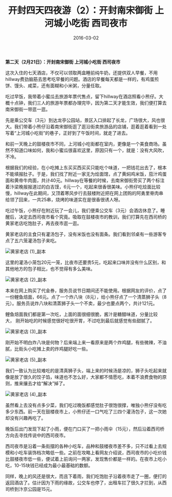 ﻿---
title: "开封四天四夜游（2）：开封南宋御街 上河城小吃街 西司夜市"
date: 2016-03-02
categories: 
  - "travels"
tags: 
  - "夜市"
  - "开封"
---

**第二天（2月21日）：开封南宋御街 上河城小吃街 西司夜市**

这次入住的七天酒店，不仅可以领取两盒睡前纯牛奶，还提供双人早餐，不用hillway费劲脑筋去思考吃早餐的问题。酒店的早餐每天都是一样的，有鸡蛋煎饼、馒头、咸菜，还有面糊和小米粥，分量任取。

吃过早饭，我带着小蜜瓜去旅游年票代售点，留下hillway在酒店照看小熊仔。大概十点钟，我们三人的旅游年票都办理完毕，因为第二天才能生效，我们便打算去南宋御街一带逛一逛。

先是乘公交车（3元）到达龙亭公园站，景区入口排起了长龙，广场很大，风也很大。我们带着小熊仔沿着南宋御街逛了逛沿街卖旅游品的店铺，逛着逛着看到一处写着“上河城小吃街”的巷子，正好到了午饭时间，就走了进去。

和前一天晚上的鼓楼夜市不同，上河城小吃街都在室内，更像是一个美食商场。虽然不知道口味如何，我和小蜜瓜很喜欢这里，原因只有一个，就是：没有大风吹，不冷。

根据我们的经验，在小吃摊上东买买西买买只能吃个味道，一把钱花出去了，根本不能填报肚子。于是，我们找了附近一家无为烩面馆，点了黄焖鸡米饭，茄汁鸡蛋面和黄帝牛肉面，共计40元。hillway在等餐的时候，去南宋御街旁买了两个标注着汴梁晚报报道过的白吉馍，6元一个，吃起来很香很美味。小熊仔吃烩面比较慢，hillway在此期间，又顶着寒风步行去鼓楼附近把在网上团购的阿勇里脊肉串给领了回来，一共25串，烧烤的味道实在是很香很诱人呀。

吃过午饭，小熊仔在附近玩了一会儿，我们便乘公交车（3元）会酒店休息了。睡醒后，决定去西司夜市看个究竟。吸取在鼓楼夜市的教训，我们打算先在西司桥的黄家老店吃饱肚子，再去夜市逛一逛。

黄家老店的主食只有灌汤包子，没有米饭也没有面条。我们看到邻桌有一些游客专点了五六笼灌汤包子来吃。

![黄家老店 (1)_副本](/images/25538259351_79bfd82ca8_z.jpg)

这里的灌汤小笼包20元一笼，比夜市还要贵5元，吃起来口味并没有什么区别，和其他地方的包子相比，也不觉得有多么美味。

![黄家老店 (2)_副本](/images/25604768256_6d1d25ec26_z.jpg)

本来在网上购买了代金券，服务员说节日期间还不能使用。根据网友的评价，点了一份鲤鱼焙面，66元。点了一个炸八块（8元），给小熊仔点了一个清蒸狮子头（8元）。服务员说炸八块和清蒸狮子头一个不卖，最少也要点两个，共计121元。

鲤鱼焙面我们都是第一次吃，上面的面很细很脆，酱汁是糖醋味道，分量比较大， 刚开始吃的时候感觉很好吃很开胃，不过吃到最后就感觉有些甜腻了。

![黄家老店 (3)_副本](/images/25538257671_210fe04825_z.jpg)

刚开始不明白炸八块是何物？后来端上来一看原来是两个炸鸡腿，有些微辣，不油腻，比街头小吃摊上卖的炸鸡腿好吃一些。

![黄家老店 (5)_副本](/images/25335297370_ab5d66e161_z.jpg)

我们一致认为比较难吃的是清真狮子头，端上来的时候汤是凉的，狮子头吃起来就像是放了很久的饺子馅，味道也不怎么好，大家都不情愿吃，本着不浪费食物的原则，推来攘去才给“解决”掉了。

![黄家老店 (4)_副本](/images/25604766386_3fd6940a0f_z.jpg)

虽然看上去没有点多少菜，我们吃过晚饭都感觉肚子很饱很撑，唯独小熊仔没有吃多少东西。前一天在鼓楼夜市上，小熊仔还一口气吃了三四个灌汤包子，这一次她却没有兴趣再吃了。

晚饭后出门发现下起了小雨，便在门口买了一把小雨伞（15元），然后沿着西司桥方向去寻找传说中的西司夜市。

西司夜市是沿着一条街摆的各种小吃车，品种和鼓楼夜市差不多，只不过看上去规模和小吃车装饰档次略低一些。之前在攻略上看网友介绍说，西司夜市的小吃价钱比鼓楼夜市低一些，便试着上前询问一两家，发现售价都是一样的。在夜市上吃小吃，10-15块钱已经成为最小最基础的数额。

同样，晚上的风还是很大，而且下着雨，我们吃饱肚子沿着夜市走了一圈，便打的返回酒店了。估计因为下雨的缘故，公交车也停了，出租车拦了很久才拦到，从西司桥到汴京公园是15元。
